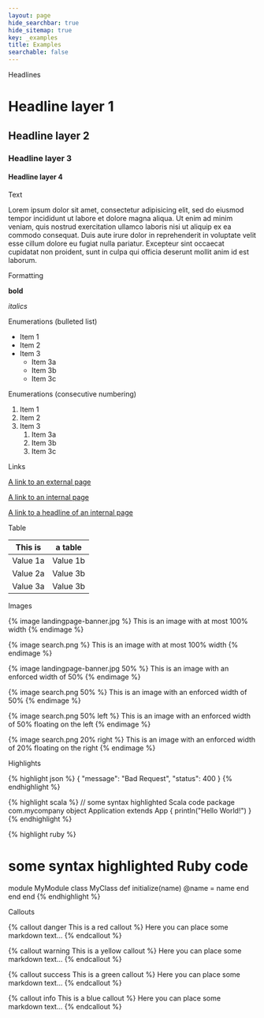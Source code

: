 ```yaml
---
layout: page
hide_searchbar: true
hide_sitemap: true
key: _examples
title: Examples
searchable: false
---
```


Headlines


# Headline layer 1

## Headline layer 2

### Headline layer 3

#### Headline layer 4


Text


Lorem ipsum dolor sit amet, consectetur adipisicing elit, sed do eiusmod
tempor incididunt ut labore et dolore magna aliqua. Ut enim ad minim veniam,
quis nostrud exercitation ullamco laboris nisi ut aliquip ex ea commodo
consequat. Duis aute irure dolor in reprehenderit in voluptate velit esse
cillum dolore eu fugiat nulla pariatur. Excepteur sint occaecat cupidatat non
proident, sunt in culpa qui officia deserunt mollit anim id est laborum.


Formatting


**bold**

*italics*

Enumerations (bulleted list)


* Item 1
* Item 2
* Item 3
    * Item 3a
    * Item 3b
    * Item 3c


Enumerations (consecutive numbering)


1. Item 1
2. Item 2
3. Item 3
    1. Item 3a
    2. Item 3b
    3. Item 3c


Links


[A link to an external page](http://jekyllrb.com/)

[A link to an internal page](page:apps-create)

[A link to a headline of an internal page](page:apps-create#get-your-credentials)


Table


| This is       | a table       |
|---------------|---------------|
| Value 1a      | Value 1b      |
| Value 2a      | Value 3b      |
| Value 3a      | Value 3b      |


Images


{% image landingpage-banner.jpg %}
This is an image with at most 100% width
{% endimage %}

{% image search.png %}
This is an image with at most 100% width
{% endimage %}

{% image landingpage-banner.jpg 50% %}
This is an image with an enforced width of 50%
{% endimage %}

{% image search.png 50% %}
This is an image with an enforced width of 50%
{% endimage %}

{% image search.png 50% left %}
This is an image with an enforced width of 50% floating on the left
{% endimage %}

{% image search.png 20% right %}
This is an image with an enforced width of 20% floating on the right
{% endimage %}

<p style="clear: both">Highlights</p>


{% highlight json %}
{
  "message": "Bad Request",
  "status": 400
}
{% endhighlight %}

{% highlight scala %}
// some syntax highlighted Scala code
package com.mycompany
object Application extends App {
  println("Hello World!")
}
{% endhighlight %}

{% highlight ruby %}
# some syntax highlighted Ruby code
module MyModule
  class MyClass
    def initialize(name)
      @name = name
    end
  end
end
{% endhighlight %}


Callouts


{% callout danger This is a red callout %}
Here you can place some markdown text...
{% endcallout %}

{% callout warning This is a yellow callout %}
Here you can place some markdown text...
{% endcallout %}

{% callout success This is a green callout %}
Here you can place some markdown text...
{% endcallout %}

{% callout info This is a blue callout %}
Here you can place some markdown text...
{% endcallout %}
